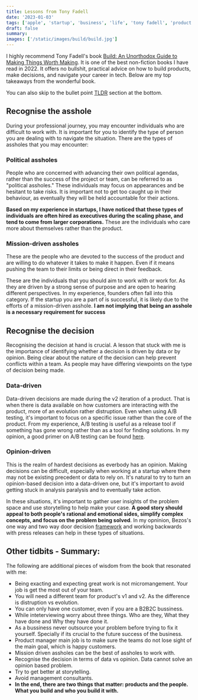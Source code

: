 ```yaml
---
title: Lessons from Tony Fadell
date: '2023-01-03'
tags: ['apple', 'startup', 'business', 'life', 'tony fadell', 'product']
draft: false
summary:
images: ['/static/images/build/build.jpg']
---
```


I highly recommend Tony Fadell's book [Build: An Unorthodox Guide to Making Things Worth Making](https://www.amazon.com/Build-Unorthodox-Guide-Making-Things/dp/0063046067). It is one of the best non-fiction books I have read in 2022. It offers no bullshit, practical advice on how to build products, make decisions, and navigate your career in tech. Below are my top takeaways from the wonderful book.

You can also skip to the bullet point [TLDR](#TLDR) section at the bottom.

## Recognise the asshole

During your professional journey, you may encounter individuals who are difficult to work with. It is important for you to identify the type of person you are dealing with to navigate the situation. There are the types of assholes that you may encounter:

### Political assholes

People who are concerned with advancing their own political agendas, rather than the success of the project or team, can be referred to as "political assholes." These individuals may focus on appearances and be hesitant to take risks. It is important not to get too caught up in their behaviour, as eventually they will be held accountable for their actions.

**Based on my experience in startups, I have noticed that these types of individuals are often hired as executives during the scaling phase, and tend to come from larger corporations.** These are the individuals who care more about themselves rather than the product.

### Mission-driven assholes

These are the people who are devoted to the success of the product and are willing to do whatever it takes to make it happen. Even if it means pushing the team to their limits or being direct in their feedback.

These are the individuals that you should aim to work with or work for. As they are driven by a strong sense of purpose and are open to hearing different perspectives. In my experience, founders often fall into this category. If the startup you are a part of is successful, it is likely due to the efforts of a mission-driven asshole. **I am not implying that being an asshole is a necessary requirement for success**

## Recognise the decision

Recognising the decision at hand is crucial. A lesson that stuck with me is the importance of identifying whether a decision is driven by data or by opinion. Being clear about the nature of the decision can help prevent conflicts within a team. As people may have differing viewpoints on the type of decision being made.

### Data-driven

Data-driven decisions are made during the v2 iteration of a product. That is when there is data available on how customers are interacting with the product, more of an evolution rather distruption. Even when using A/B testing, it's important to focus on a specific issue rather than the core of the product. From my experience, A/B testing is useful as a release tool if something has gone wrong rather than as a tool for finding solutions. In my opinion, a good primer on A/B testing can be found [here](https://www.reforge.com/blog/good-experiment-bad-experiment).

### Opinion-driven

This is the realm of hardest decisions as everbody has an opinion. Making decisions can be difficult, especially when working at a startup where there may not be existing precedent or data to rely on. It's natural to try to turn an opinion-based decision into a data-driven one, but it's important to avoid getting stuck in analysis paralysis and to eventually take action.

In these situations, it's important to gather user insights of the problem space and use storytelling to help make your case. **A good story should appeal to both people's rational and emotional sides, simplify complex concepts, and focus on the problem being solved**. In my opninion, Bezos's one way and two way door decision [framework](https://productmindset.substack.com/p/bezos-decision-making-framework#%C2%A7how-jeff-bezos-makes-decisions) and working backwards with press releases can help in these types of situations.

## <a name="TLDR"></a> Other tidbits - Summary:

The following are additional pieces of wisdom from the book that resonated with me:

- Being exacting and expecting great work is not micromangement. Your job is get the most out of your team.
- You will need a different team for product's v1 and v2. As the difference is distruption vs evolution.
- You can only have one customer, even if you are a B2B2C bussiness.
- While inteterviewing worry about three things. Who are they, What they have done and Why they have done it.
- As a bussiness never outsource your problem before trying to fix it yourself. Specially if its crucial to the future success of the business.
- Product manager main job is to make sure the teams do not lose sight of the main goal, which is happy customers.
- Mission driven assholes can be the best of assholes to work with.
- Recognise the decision in terms of data vs opinion. Data cannot solve an opinion based problem.
- Try to get better at storytelling.
- Avoid management consultants.
- **In the end, there are two things that matter: products and the people. What you build and who you build it with.**
